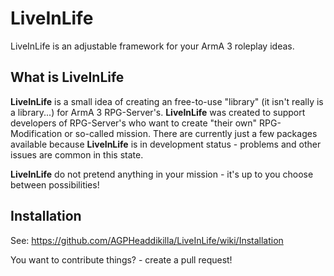 # LiveInLife
LiveInLife is an adjustable framework for your ArmA 3 roleplay ideas.

## What is LiveInLife
**LiveInLife** is a small idea of creating an free-to-use "library" (it isn't really is a library...) for ArmA 3 RPG-Server's. **LiveInLife** was created to support developers of RPG-Server's who want to create "their own" RPG-Modification or so-called mission.
There are currently just a few packages available because **LiveInLife** is in development status - problems and other issues are common in this state.

**LiveInLife** do not pretend anything in your mission - it's up to you choose between possibilities!

## Installation
See: https://github.com/AGPHeaddikilla/LiveInLife/wiki/Installation

You want to contribute things? - create a pull request!
